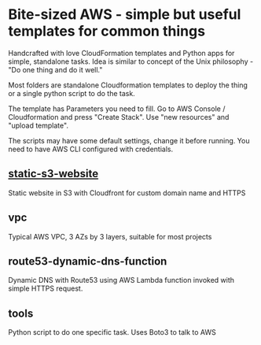 # Bite-sized AWS - simple but useful templates for common things

Handcrafted with love CloudFormation templates and Python apps for simple, standalone tasks. Idea is similar to concept of the Unix philosophy - "Do one thing and do it well."

Most folders are standalone Cloudformation templates to deploy the thing or a single python script to do the task.

The template has Parameters you need to fill. Go to AWS Console / Cloudformation and press "Create Stack". Use "new resources" and "upload template". 

The scripts may have some default settings, change it before running. You need to have AWS CLI configured with credentials.


## [static-s3-website](static-s3-website)

Static website in S3 with Cloudfront for custom domain name and HTTPS


## vpc

Typical AWS VPC, 3 AZs by 3 layers, suitable for most projects


## route53-dynamic-dns-function

Dynamic DNS with Route53 using AWS Lambda function invoked with simple HTTPS request.


## tools

Python script to do one specific task. Uses Boto3 to talk to AWS